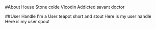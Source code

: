 #About House
Stone colde Vicodin Addicted savant doctor

##User Handle
I'm a User teapot short and stout
Here is my user handle
Here is my user spout
